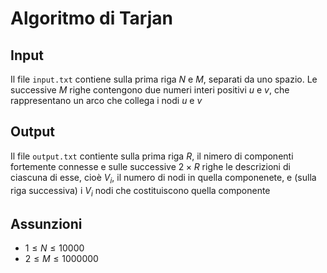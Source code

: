 # Algoritmo di Tarjan

## Input

Il file `input.txt` contiene sulla prima riga $N$ e $M$, separati da uno spazio. Le successive $M$ righe contengono due numeri interi positivi $u$ e $v$, che rappresentano un arco che collega i nodi $u$ e $v$

## Output

Il file `output.txt` contiente sulla prima riga $R$, il nimero di componenti fortemente connesse e sulle successive $2\times R$ righe le descrizioni di ciascuna di esse, cioè $V_i$, il numero di nodi in quella componenete, e (sulla riga successiva) i $V_i$ nodi che costituiscono quella componente

## Assunzioni

* $1 \leq N \leq 10000$
* $2\leq M \leq 1000000$